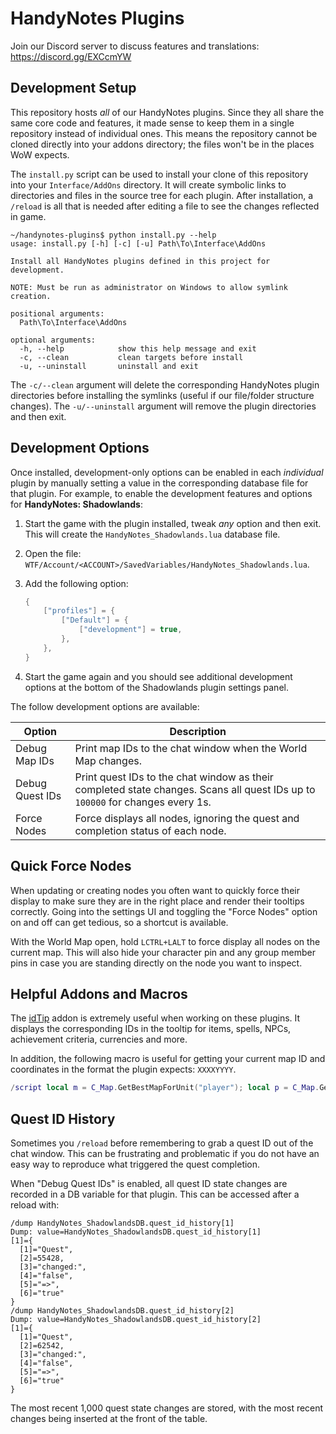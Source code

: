 # HandyNotes Plugins

Join our Discord server to discuss features and translations: https://discord.gg/EXCcmYW

## Development Setup

This repository hosts *all* of our HandyNotes plugins. Since they all share the same core code and features, it made sense to keep them in a single repository instead of individual ones. This means the repository cannot be cloned directly into your addons directory; the files won't be in the places WoW expects.

The `install.py` script can be used to install your clone of this repository into your `Interface/AddOns` directory. It will create symbolic links to directories and files in the source tree for each plugin. After installation, a `/reload` is all that is needed after editing a file to see the changes reflected in game.

```
~/handynotes-plugins$ python install.py --help
usage: install.py [-h] [-c] [-u] Path\To\Interface\AddOns

Install all HandyNotes plugins defined in this project for development.

NOTE: Must be run as administrator on Windows to allow symlink creation.

positional arguments:
  Path\To\Interface\AddOns

optional arguments:
  -h, --help            show this help message and exit
  -c, --clean           clean targets before install
  -u, --uninstall       uninstall and exit
```

The `-c/--clean` argument will delete the corresponding HandyNotes plugin directories before installing the symlinks (useful if our file/folder structure changes). The `-u/--uninstall` argument will remove the plugin directories and then exit.

## Development Options

Once installed, development-only options can be enabled in each *individual* plugin by manually setting a value in the corresponding database file for that plugin. For example, to enable the development features and options for **HandyNotes: Shadowlands**:

1. Start the game with the plugin installed, tweak *any* option and then exit. This will create the `HandyNotes_Shadowlands.lua` database file.
1. Open the file: `WTF/Account/<ACCOUNT>/SavedVariables/HandyNotes_Shadowlands.lua`.
1. Add the following option:

    ```lua
    {
        ["profiles"] = {
            ["Default"] = {
                ["development"] = true,
            },
        },
    }
    ```

1. Start the game again and you should see additional development options at the bottom of the Shadowlands plugin settings panel.

The follow development options are available:

Option | Description
------ | -----------
Debug Map IDs | Print map IDs to the chat window when the World Map changes.
Debug Quest IDs | Print quest IDs to the chat window as their completed state changes. Scans all quest IDs up to `100000` for changes every 1s.
Force Nodes | Force displays all nodes, ignoring the quest and completion status of each node.

## Quick Force Nodes

When updating or creating nodes you often want to quickly force their display to make sure they are in the right place and render their tooltips correctly. Going into the settings UI and toggling the "Force Nodes" option on and off can get tedious, so a shortcut is available.

With the World Map open, hold `LCTRL+LALT` to force display all nodes on the current map. This will also hide your character pin and any group member pins in case you are standing directly on the node you want to inspect.

## Helpful Addons and Macros

The [idTip](https://www.curseforge.com/wow/addons/idtip) addon is extremely useful when working on these plugins. It displays the corresponding IDs in the tooltip for items, spells, NPCs, achievement criteria, currencies and more.

In addition, the following macro is useful for getting your current map ID and coordinates in the format the plugin expects: `XXXXYYYY`.

```lua
/script local m = C_Map.GetBestMapForUnit("player"); local p = C_Map.GetPlayerMapPosition(m, "player"); print(C_Map.GetBestMapForUnit('player')..': '..format("%04d",floor(p.x*10000))..tostring(format("%04d",p.y*10000)))
```

## Quest ID History

Sometimes you `/reload` before remembering to grab a quest ID out of the chat window. This can be frustrating and problematic if you do not have an easy way to reproduce what triggered the quest completion.

When "Debug Quest IDs" is enabled, all quest ID state changes are recorded in a DB variable for that plugin. This can be accessed after a reload with:

```
/dump HandyNotes_ShadowlandsDB.quest_id_history[1]
Dump: value=HandyNotes_ShadowlandsDB.quest_id_history[1]
[1]={
  [1]="Quest",
  [2]=55428,
  [3]="changed:",
  [4]="false",
  [5]="=>",
  [6]="true"
}
/dump HandyNotes_ShadowlandsDB.quest_id_history[2]
Dump: value=HandyNotes_ShadowlandsDB.quest_id_history[2]
[1]={
  [1]="Quest",
  [2]=62542,
  [3]="changed:",
  [4]="false",
  [5]="=>",
  [6]="true"
}
```

The most recent 1,000 quest state changes are stored, with the most recent changes being inserted at the front of the table.
